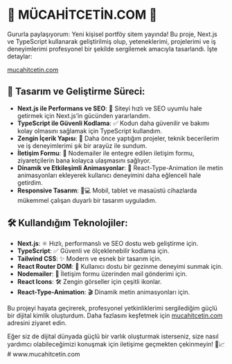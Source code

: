 # 🎉 MÜCAHİTCETİN.COM 🎉

Gururla paylaşıyorum: Yeni kişisel portföy sitem yayında! Bu proje, Next.js ve TypeScript kullanarak geliştirilmiş olup, yeteneklerimi, projelerimi ve iş deneyimlerimi profesyonel bir şekilde sergilemek amacıyla tasarlandı. İşte detaylar:

[mucahitcetin.com](https://www.mucahitcetin.com)

## 🎨 Tasarım ve Geliştirme Süreci:
- **Next.js ile Performans ve SEO**: 🚀 Siteyi hızlı ve SEO uyumlu hale getirmek için Next.js’in gücünden yararlandım.
- **TypeScript ile Güvenli Kodlama**: ✅ Kodun daha güvenilir ve bakımı kolay olmasını sağlamak için TypeScript kullandım.
- **Zengin İçerik Yapısı**: 📂 Daha önce yaptığım projeler, teknik becerilerim ve iş deneyimlerimi şık bir arayüz ile sundum.
- **İletişim Formu**: 📨 Nodemailer ile entegre edilen iletişim formu, ziyaretçilerin bana kolayca ulaşmasını sağlıyor.
- **Dinamik ve Etkileşimli Animasyonlar**: 🎥 React-Type-Animation ile metin animasyonları ekleyerek kullanıcı deneyimini daha eğlenceli hale getirdim.
- **Responsive Tasarım**: 📱💻 Mobil, tablet ve masaüstü cihazlarda mükemmel çalışan duyarlı bir tasarım uyguladım.

## 🛠 Kullandığım Teknolojiler:
- **Next.js**: ⚛️ Hızlı, performanslı ve SEO dostu web geliştirme için.
- **TypeScript**: ✅ Güvenli ve ölçeklenebilir kodlama için.
- **Tailwind CSS**: ✨ Modern ve esnek bir tasarım için.
- **React Router DOM**: 🔀 Kullanıcı dostu bir gezinme deneyimi sunmak için.
- **Nodemailer**: 📧 İletişim formu üzerinden mail gönderimi için.
- **React Icons**: 🛠️ Zengin görseller için çeşitli ikonlar.
- **React-Type-Animation**: 🎬 Dinamik metin animasyonları için.

Bu projeyi hayata geçirerek, profesyonel yetkinliklerimi sergilediğim güçlü bir dijital kimlik oluşturdum. Daha fazlasını keşfetmek için [mucahitcetin.com](https://www.mucahitcetin.com) adresini ziyaret edin.

Eğer siz de dijital dünyada güçlü bir varlık oluşturmak isterseniz, size nasıl yardımcı olabileceğimizi konuşmak için iletişime geçmekten çekinmeyin! 💼📈
#   w w w . m u c a h i t c e t i n . c o m  
 